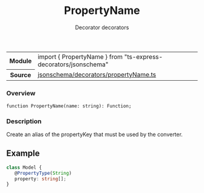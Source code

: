 <header class="symbol-info-header">    <h1 id="propertyname">PropertyName</h1>    <label class="symbol-info-type-label decorator">Decorator</label>    <label class="api-type-label decorators">decorators</label>  </header>
<section class="symbol-info">      <table class="is-full-width">        <tbody>        <tr>          <th>Module</th>          <td>            <div class="lang-typescript">                <span class="token keyword">import</span> { PropertyName }                 <span class="token keyword">from</span>                 <span class="token string">"ts-express-decorators/jsonschema"</span>                            </div>          </td>        </tr>        <tr>          <th>Source</th>          <td>            <a href="https://romakita.github.io/ts-express-decorators/#//blob/v2.15.4/src/jsonschema/decorators/propertyName.ts#L0-L0">                jsonschema/decorators/propertyName.ts            </a>        </td>        </tr>                </tbody>      </table>    </section>

### Overview

<pre><code class="typescript-lang">function <span class="token function">PropertyName</span><span class="token punctuation">(</span>name<span class="token punctuation">:</span> <span class="token keyword">string</span><span class="token punctuation">)</span><span class="token punctuation">:</span> Function<span class="token punctuation">;</span></code></pre>

### Description

Create an alias of the propertyKey that must be used by the converter.

## Example

```typescript
class Model {
   @PropertyType(String)
   property: string[];
}
```
